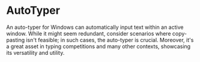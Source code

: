 # AutoTyper
An auto-typer for Windows can automatically input text within an active window. While it might seem redundant, consider scenarios where copy-pasting isn't feasible; in such cases, the auto-typer is crucial. Moreover, it's a great asset in typing competitions and many other contexts, showcasing its versatility and utility.
